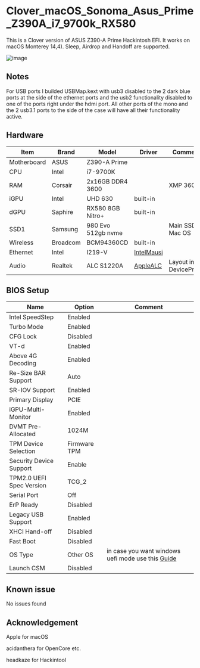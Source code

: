 # Clover_macOS_Sonoma_Asus_Prime_Z390A_i7_9700k_RX580
This is a Clover version of ASUS Z390-A Prime Hackintosh EFI. It works on macOS Monterey 14,4). Sleep, Airdrop and Handoff are supported.

![image](OS_Screenshot.png)

## Notes
For USB ports I builded USBMap.kext with usb3 disabled to the 2 dark blue ports at the side of the ethernet ports and the usb2 functionality disabled to one of the ports right under the hdmi port. All other ports of the mono and the 2 usb3.1 ports to the side of the case will have all their functionality active.


## Hardware
| Item | Brand | Model | Driver | Comment |
|-----|-----|-----|-----|-----|
| Motherboard | ASUS | Z390-A Prime | | |
| CPU | Intel | i7-9700K | | |
| RAM | Corsair | 2x16GB DDR4 3600 | | XMP 3600 |
| iGPU | Intel | UHD 630 | built-in | |
| dGPU | Saphire | RX580 8GB Nitro+ | built-in | |
| SSD1 | Samsung | 980 Evo 512gb nvme | | Main SSD Mac OS |
| Wireless | Broadcom | BCM94360CD | built-in | |
| Ethernet | Intel | I219-V | [IntelMausi](https://github.com/acidanthera/IntelMausi) | |
| Audio | Realtek | ALC S1220A | [AppleALC](https://github.com/acidanthera/AppleALC) | Layout in DeviceProps |



## BIOS Setup
| Name | Option | Comment |
| --- | --- | --- |
| Intel SpeedStep | Enabled | |
| Turbo Mode | Enabled | |
| CFG Lock | Disabled | |
| VT-d | Enabled | |
| Above 4G Decoding | Enabled | |
| Re-Size BAR Support | Auto | |
| SR-IOV Support | Enabled | |
| Primary Display | PCIE | |
| iGPU-Multi-Monitor | Enabled | |
| DVMT Pre-Allocated | 1024M | |
| TPM Device Selection | Firmware TPM | |
| Security Device Support | Enable | |
| TPM2.0 UEFI Spec Version | TCG_2 | |
| Serial Port | Off | |
| ErP Ready | Disabled | |
| Legacy USB Support | Enabled | |
| XHCI Hand-off | Disabled | |
| Fast Boot | Disabled | |
| OS Type | Other OS | in case you want windows uefi mode use this [Guide](https://www.tonymacx86.com/threads/guide-opencore-and-uefi-secure-boot-using-windows-subsystem-for-linux.317166/#post-2295190) |
| Launch CSM | Disabled | |

## Known issue
No issues found

## Acknowledgement
Apple for macOS

acidanthera for OpenCore etc.

headkaze for Hackintool